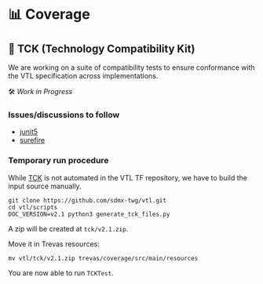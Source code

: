 # 📊 Coverage

## 🧪 TCK (Technology Compatibility Kit)

We are working on a suite of compatibility tests to ensure conformance with the VTL specification across implementations.

🛠️ _Work in Progress_

### Issues/discussions to follow

- [junit5](https://github.com/junit-team/junit5/discussions/4504#discussioncomment-13046641)
- [surefire](https://github.com/apache/maven-surefire/issues/835)

### Temporary run procedure

While [TCK](https://github.com/sdmx-twg/vtl/pull/565) is not automated in the VTL TF repository, we have to build the input source manually.

```shell
git clone https://github.com/sdmx-twg/vtl.git
cd vtl/scripts
DOC_VERSION=v2.1 python3 generate_tck_files.py
```

A zip will be created at `tck/v2.1.zip`.

Move it in Trevas resources:

```shell
mv vtl/tck/v2.1.zip trevas/coverage/src/main/resources
```

You are now able to run `TCKTest`.